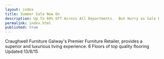 ```yaml
---
layout: index
title: Summer Sale Now On
description: Up To 60% Off Across All Departments.  But Hurry as Sale Ends Soon...
permalink: index.html
published: true
---
```


Craughwell Furniture Galway's Premier Furniture Retailer,  provides a superior and luxurious living experience.  6 Floors of top quality flooring
Updated:13/8/15
